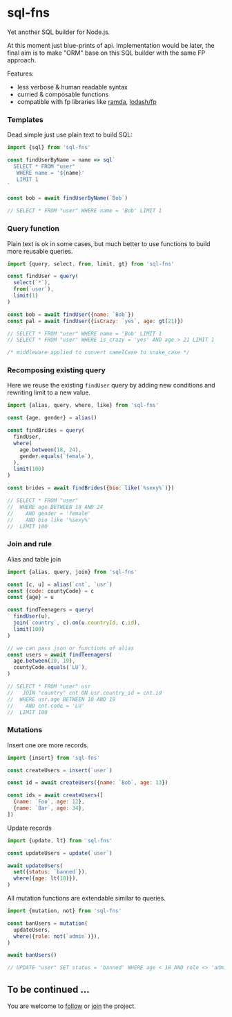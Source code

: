 # sql-fns
Yet another SQL builder for Node.js.

At this moment just blue-prints of api. Implementation would be later, the final aim is to make "ORM" base on this SQL builder with the same FP approach.

Features:
 - less verbose & human readable syntax
 - curried & composable functions
 - compatible with fp libraries like [ramda](https://github.com/ramda/ramda), [lodash/fp](https://github.com/lodash/lodash/wiki/FP-Guide)

### Templates
Dead simple just use plain text to build SQL:

```js
import {sql} from 'sql-fns'

const findUserByName = name => sql`
  SELECT * FROM "user"
   WHERE name = '${name}'
   LIMIT 1
`

const bob = await findUserByName(`Bob`)

// SELECT * FROM "user" WHERE name = 'Bob' LIMIT 1
```

### Query function
Plain text is ok in some cases, but much better to use functions to build more reusable queries.
```js
import {query, select, from, limit, gt} from 'sql-fns'

const findUser = query(
  select(`*`),
  from(`user`),
  limit(1)
)

const bob = await findUser({name: `Bob`})
const pal = await findUser({isCrazy: `yes`, age: gt(21)})

// SELECT * FROM "user" WHERE name = 'Bob' LIMIT 1
// SELECT * FROM "user" WHERE is_crazy = 'yes' AND age > 21 LIMIT 1

/* middleware applied to convert camelCase to snake_case */
```

### Recomposing existing query
Here we reuse the existing `findUser` query by adding new conditions and rewriting limit to a new value.
```js
import {alias, query, where, like} from 'sql-fns'

const {age, gender} = alias()

const findBrides = query(
  findUser,
  where(
    age.between(18, 24),
    gender.equals(`female`),
  ),
  limit(100)
)

const brides = await findBrides({bio: like(`%sexy%`)})

// SELECT * FROM "user"
//  WHERE age BETWEEN 18 AND 24
//    AND gender = 'female'
//    AND bio like '%sexy%'
//  LIMIT 100
```

### Join and rule
Alias and table join

```js
import {alias, query, join} from 'sql-fns'

const [c, u] = alias(`cnt`, `usr`)
const {code: countyCode} = c
const {age} = u

const findTeenagers = query(
  findUser(u),
  join(`country`, c).on(u.countryId, c.id),
  limit(100)
)

// we can pass json or functions of alias
const users = await findTeenagers(
  age.between(10, 19),
  countyCode.equals(`LU`),
)

// SELECT * FROM "user" usr
//   JOIN "country" cnt ON usr.country_id = cnt.id
//  WHERE usr.age BETWEEN 10 AND 19
//    AND cnt.code = 'LU'
//  LIMIT 100
```

### Mutations
Insert one ore more records.
```js
import {insert} from 'sql-fns'

const createUsers = insert(`user`)

const id = await createUsers({name: `Bob`, age: 13})

const ids = await createUsers([
  {name: `Foo`, age: 12},
  {name: `Bar`, age: 34},
])
```

Update records
```js
import {update, lt} from 'sql-fns'

const updateUsers = update(`user`)

await updateUsers(
  set({status: `banned`}),
  where({age: lt(18)}),
)
```

All mutation functions are extendable similar to queries.
```js
import {mutation, not} from 'sql-fns'

const banUsers = mutation(
  updateUsers,
  where({role: not(`admin`)}),
)

await banUsers()

// UPDATE "user" SET status = 'banned' WHERE age < 18 AND role <> 'admin';
```

## To be continued ...
You are welcome to [follow](https://github.com/sultan99/sql-fns/stargazers) or [join](https://github.com/sultan99/sql-fns/network/members) the project.